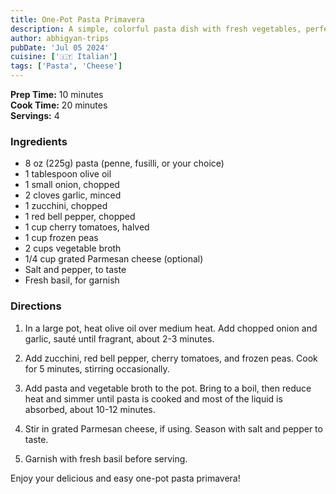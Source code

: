 ```yaml
---
title: One-Pot Pasta Primavera
description: A simple, colorful pasta dish with fresh vegetables, perfect for a quick and nutritious meal.
author: abhigyan-trips
pubDate: 'Jul 05 2024'
cuisine: ['🇮🇹 Italian']
tags: ['Pasta', 'Cheese']
---
```


**Prep Time:** 10 minutes  
**Cook Time:** 20 minutes  
**Servings:** 4

### Ingredients

- 8 oz (225g) pasta (penne, fusilli, or your choice)
- 1 tablespoon olive oil
- 1 small onion, chopped
- 2 cloves garlic, minced
- 1 zucchini, chopped
- 1 red bell pepper, chopped
- 1 cup cherry tomatoes, halved
- 1 cup frozen peas
- 2 cups vegetable broth
- 1/4 cup grated Parmesan cheese (optional)
- Salt and pepper, to taste
- Fresh basil, for garnish

### Directions

1. In a large pot, heat olive oil over medium heat. Add chopped onion and garlic, sauté until fragrant, about 2-3 minutes.

2. Add zucchini, red bell pepper, cherry tomatoes, and frozen peas. Cook for 5 minutes, stirring occasionally.

3. Add pasta and vegetable broth to the pot. Bring to a boil, then reduce heat and simmer until pasta is cooked and most of the liquid is absorbed, about 10-12 minutes.

4. Stir in grated Parmesan cheese, if using. Season with salt and pepper to taste.

5. Garnish with fresh basil before serving.

Enjoy your delicious and easy one-pot pasta primavera!
